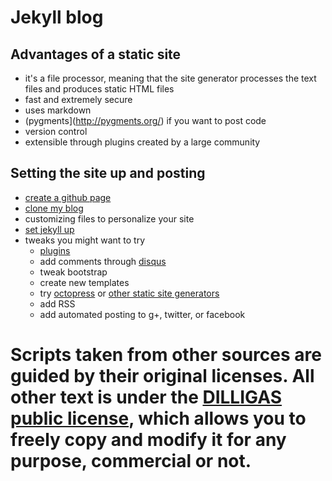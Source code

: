 # Jekyll blog

## Advantages of a static site
* it's a file processor, meaning that the site generator processes the text files and produces static HTML files 
* fast and extremely secure
* uses markdown
* (pygments](http://pygments.org/) if you want to post code
* version control
* extensible through plugins created by a large community

## Setting the site up and posting

* [create a github page](https://help.github.com/articles/creating-pages-with-the-automatic-generator)
* [clone my blog](https://github.com/rpietro/rpietro.github.io)
* customizing files to personalize your site
* [set jekyll up](http://jekyllrb.com/docs/quickstart/)
* tweaks you might want to try
    * [plugins](http://jekyllrb.com/docs/plugins/)
    * add comments through [disqus](http://disqus.com/)
    * tweak bootstrap
    * create new templates
    * try [octopress](http://octopress.org/) or [other static site generators](https://gist.github.com/davatron5000/2254924)
    * add RSS
    * add automated posting to g+, twitter, or facebook


# Scripts taken from other sources are guided by their original licenses. All other text is under the [DILLIGAS public license](https://gist.github.com/rpietro/6114401), which allows you to freely copy and modify it for any purpose, commercial or not.